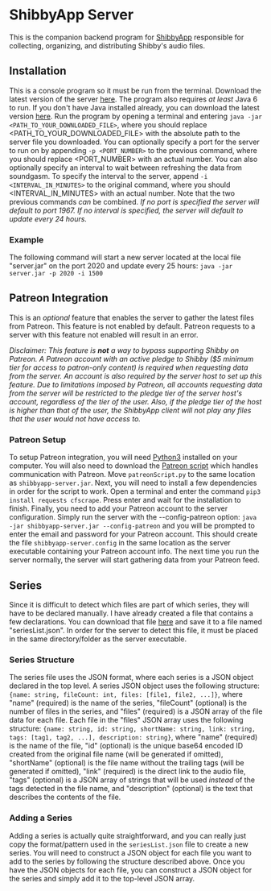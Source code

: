 # ShibbyApp Server
This is the companion backend program for [ShibbyApp](https://github.com/kraowx/shibbyapp) responsible for collecting, organizing, and distributing Shibby's audio files.

## Installation
This is a console program so it must be run from the terminal. Download the latest version of the server [here](https://github.com/kraowx/shibbyapp-server/releases/latest). The program also requires *at least* Java 6 to run. If you don't have Java installed already, you can download the latest version [here](https://www.java.com/en/download/). Run the program by opening a terminal and entering ```java -jar <PATH_TO_YOUR_DOWNLOADED_FILE>```, where you should replace <PATH_TO_YOUR_DOWNLOADED_FILE> with the absolute path to the server file you downloaded. You can optionally specify a port for the server to run on by appending ```-p <PORT_NUMBER>``` to the previous command, where you should replace <PORT_NUMBER> with an actual number. You can also optionally specify an interval to wait between refreshing the data from soundgasm. To specify the interval to the server, append ```-i <INTERVAL_IN_MINUTES>``` to the original command, where you should <INTERVAL_IN_MINUTES> with an actual number. Note that the two previous commands *can* be combined. *If no port is specified the server will default to port 1967. If no interval is specified, the server will default to update every 24 hours.*

### Example
The following command will start a new server located at the local file "server.jar" on the port 2020 and update every 25 hours: ```java -jar server.jar -p 2020 -i 1500```

## Patreon Integration
This is an *optional* feature that enables the server to gather the latest files from Patreon. This feature is not enabled by default. Patreon requests to a server with this feature not enabled will result in an error.

*Disclaimer: This feature is **not** a way to bypass supporting Shibby on Patreon. A Patreon account with an active pledge to Shibby ($5 minimum tier for access to patron-only content) is required when requesting data from the server. An account is also required by the server host to set up this feature. Due to limitations imposed by Patreon, all accounts requesting data from the server will be restricted to the pledge tier of the server host's account, regardless of the tier of the user. Also, if the pledge tier of the host is higher than that of the user, the ShibbyApp client will not play any files that the user would not have access to.*

### Patreon Setup
To setup Patreon integration, you will need [Python3](https://www.python.org/downloads/) installed on your computer. You will also need to download the [Patreon script](https://github.com/kraowx/shibbyapp-server/releases/latest/download/patreonScript.py) which handles communication with Patreon. Move ```patreonScript.py``` to the same location as ```shibbyapp-server.jar```. Next, you will need to install a few dependencies in order for the script to work. Open a terminal and enter the command ```pip3 install requests cfscrape```. Press enter and wait for the installation to finish. Finally, you need to add your Patreon account to the server configuration. Simply run the server with the --config-patreon option: ```java -jar shibbyapp-server.jar --config-patreon``` and you will be prompted to enter the email and password for your Patreon account. This should create the file ```shibbyapp-server.config``` in the same location as the server executable containing your Patreon account info. The next time you run the server normally, the server will start gathering data from your Patreon feed.

## Series
Since it is difficult to detect which files are part of which series, they will have to be declared manually. I have already created a file that contains a few declarations. You can download that file [here](https://raw.githubusercontent.com/kraowx/shibbyapp-server/master/seriesList.json) and save it to a file named "seriesList.json". In order for the server to detect this file, it must be placed in the same directory/folder as the server executable.

### Series Structure
The series file uses the JSON format, where each series is a JSON object declared in the top level. A series JSON object uses the following structure: ```{name: string, fileCount: int, files: [file1, file2, ...]}```, where "name" (required) is the name of the series, "fileCount" (optional) is the number of files in the series, and "files" (required) is a JSON array of the file data for each file. Each file in the "files" JSON array uses the following structure: ```{name: string, id: string, shortName: string, link: string, tags: [tag1, tag2, ...], description: string}```, where "name" (required) is the name of the file, "id" (optional) is the unique base64 encoded ID created from the original file name (will be generated if omitted), "shortName" (optional) is the file name without the trailing tags (will be generated if omitted), "link" (required) is the direct link to the audio file, "tags" (optional) is a JSON array of strings that will be used *instead* of the tags detected in the file name, and "description" (optional) is the text that describes the contents of the file.

### Adding a Series
Adding a series is actually quite straightforward, and you can really just copy the format/pattern used in the ```seriesList.json``` file to create a new series. You will need to construct a JSON object for each file you want to add to the series by following the structure described above. Once you have the JSON objects for each file, you can construct a JSON object for the series and simply add it to the top-level JSON array.
